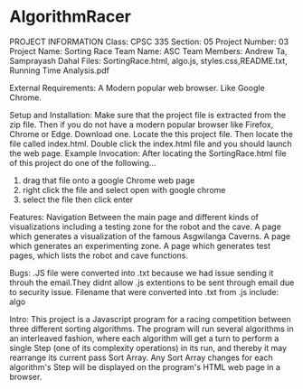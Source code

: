# AlgorithmRacer
PROJECT INFORMATION
Class: CPSC 335
Section: 05
Project Number: 03
Project Name: Sorting Race
Team Name: ASC
Team Members: Andrew Ta, Samprayash Dahal
Files: SortingRace.html, algo.js, styles.css,README.txt, Running Time Analysis.pdf

External Requirements: A Modern popular web browser. Like Google Chrome.

Setup and Installation: Make sure that the project file is extracted from the zip file.
Then if you do not have a modern popular browser like Firefox, Chrome or Edge. Download one. Locate the this project file. Then locate the file called index.html.
Double click the index.html file and you should launch the web page.
Example Invocation:
After locating the SortingRace.html file of this project do one of the following...
1) drag that file onto a google
Chrome web page
2) right click the file and select open with google chrome
3) select the file then click enter

Features: Navigation Between the main page and different kinds of visualizations including a testing zone for the robot and the cave. A page which generates a visualization of the famous Asgwilanga Caverns. A page which generates an experimenting zone. A page which generates test pages, which lists the robot and cave functions.

Bugs: 
.JS file were converted into .txt because we had issue sending it throuh the email.They didnt allow .js extentions to be sent through email due to security issue. Filename that were converted into .txt from .js include: algo

Intro:
This project is a Javascript program for a racing competition between three different sorting algorithms. The program will run several algorithms in an interleaved fashion, where each algorithm will get a turn to perform a single Step (one of its complexity operations) in its run, and thereby it may rearrange its current pass Sort Array. Any Sort Array changes for each algorithm's Step will be displayed on the program's HTML web page in a browser. 
